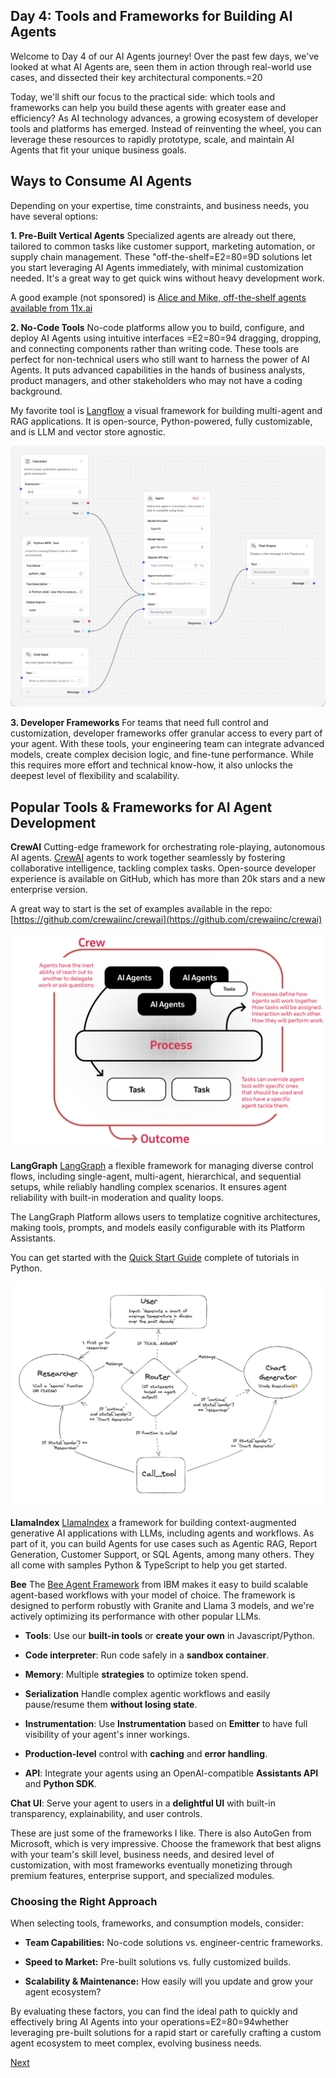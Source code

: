 ## Day 4: Tools and Frameworks for Building AI Agents

Welcome to Day 4 of our AI Agents journey! Over the past few days, we've looked at what AI Agents are, seen them in action through real-world use cases, and dissected their key architectural components.=20

Today, we'll shift our focus to the practical side: which tools and frameworks can help you build these agents with greater ease and efficiency? As AI technology advances, a growing ecosystem of developer tools and platforms has emerged. Instead of reinventing the wheel, you can leverage these resources to rapidly prototype, scale, and maintain AI Agents that fit your unique business goals.

## Ways to Consume AI Agents

Depending on your expertise, time constraints, and business needs, you have several options:

**1. Pre-Built Vertical Agents**
Specialized agents are already out there, tailored to common tasks like customer support, marketing automation, or supply chain management. These "off-the-shelf=E2=80=9D solutions let you start leveraging AI Agents immediately, with minimal customization needed. It's a great way to get quick wins without heavy development work.

A good example (not sponsored) is [Alice and Mike, off-the-shelf agents available from 11x.ai](https://www.11x.ai/)

**2. No-Code Tools**
No-code platforms allow you to build, configure, and deploy AI Agents using intuitive interfaces =E2=80=94 dragging, dropping, and connecting components rather than writing code. These tools are perfect for non-technical users who still want to harness the power of AI Agents. It puts advanced capabilities in the hands of business analysts, product managers, and other stakeholders who may not have a coding background.

My favorite tool is [Langflow](https://www.langflow.org) a visual framework for building multi-agent and RAG applications. It is open-source, Python-powered, fully customizable, and is LLM and vector store agnostic.

![Langflow visual interface to build AI Agents without coding](./images/4-1.png)

**3. Developer Frameworks**
For teams that need full control and customization, developer frameworks offer granular access to every part of your agent. With these tools, your engineering team can integrate advanced models, create complex decision logic, and fine-tune performance. While this requires more effort and technical know-how, it also unlocks the deepest level of flexibility and scalability.

## Popular Tools & Frameworks for AI Agent Development

**CrewAI**
Cutting-edge framework for orchestrating role-playing, autonomous AI agents. [CrewAI](https://github.com/crewaiinc/crewai) agents to work together seamlessly by fostering collaborative intelligence, tackling complex tasks. Open-source developer experience is available on GitHub, which has more than 20k stars and a new enterprise version.

A great way to start is the set of examples available in the repo: [https://github.com/crewaiinc/crewai](https://github.com/crewaiinc/crewai)

![CrewAI workflow (image from CrewAI.com)](./images/4-2.png)

**LangGraph**
[LangGraph](https://www.langchain.com/langgraph) a flexible framework for managing diverse control flows, including single-agent, multi-agent, hierarchical, and sequential setups, while reliably handling complex scenarios. It ensures agent reliability with built-in moderation and quality loops.

The LangGraph Platform allows users to templatize cognitive architectures, making tools, prompts, and models easily configurable with its Platform Assistants.

You can get started with the [Quick Start Guide](https://langchain-ai.github.io/langgraph/tutorials/introduction/) complete of tutorials in Python.

![LangGraph Multi-Agent Workflows (image from LangChain Blog)](./images/4-3.jpg)

**LlamaIndex**
[LlamaIndex](https://docs.llamaindex.ai/en/stable/module_guides/deploying/agents/) a framework for building context-augmented generative AI applications with LLMs, including agents and workflows. As part of it, you can build Agents for use cases such as Agentic RAG, Report Generation, Customer Support, or SQL Agents, among many others. They all come with samples Python & TypeScript  to help you get started.

**Bee**
The [Bee Agent Framework](https://github.com/i-am-bee/bee-agent-framework) from IBM makes it easy to build scalable agent-based workflows with your model of choice. The framework is designed to perform robustly with Granite and Llama 3 models, and we're actively optimizing its performance with other popular LLMs.

* **Tools**: Use our **built-in tools** or **create your own** in Javascript/Python.

* **Code interpreter**: Run code safely in a **sandbox container**.

* **Memory**: Multiple **strategies** to optimize token spend.

* **Serialization** Handle complex agentic workflows and easily pause/resume them **without losing state**.

* **Instrumentation**: Use **Instrumentation** based on **Emitter** to have full visibility of your agent's inner workings.

* **Production-level** control with **caching** and **error handling**.

* **API**: Integrate your agents using an OpenAI-compatible **Assistants API** and **Python SDK**.

**Chat UI**: Serve your agent to users in a **delightful UI** with built-in transparency, explainability, and user controls.

These are just some of the frameworks I like. There is also AutoGen from Microsoft, which is very impressive.  Choose the framework that best aligns with your team's skill level, business needs, and desired level of customization, with most frameworks eventually monetizing through premium features, enterprise support, and specialized modules.

### Choosing the Right Approach

When selecting tools, frameworks, and consumption models, consider:

* **Team Capabilities:** No-code solutions vs. engineer-centric frameworks.

* **Speed to Market:** Pre-built solutions vs. fully customized builds.

* **Scalability & Maintenance:** How easily will you update and grow your agent ecosystem?

By evaluating these factors, you can find the ideal path to quickly and effectively bring AI Agents into your operations=E2=80=94whether leveraging pre-built solutions for a rapid start or carefully crafting a custom agent ecosystem to meet complex, evolving business needs.

[Next](05.md)
